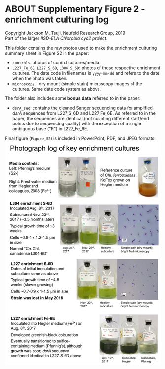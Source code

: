 # ABOUT Supplementary Figure 2 - enrichment culturing log
Copyright Jackson M. Tsuji, Neufeld Research Group, 2019  
Part of the larger *IISD-ELA Chlorobia cyc2 project*.

This folder contains the raw photos used to make the enrichment culturing summary sheet in Figure S2 in the paper:
- `controls`: photos of control cultures/media
- `L227_Fe_6E`, `L227_S_6D`, `L304_S_6D`: photos of these respective enrichment cultures. The date code in filenames is `yyyy-mm-dd` and refers to the date when the photo was taken.
- `microscopy` - dry mount (simple stain) microscopy images of the cultures. Same date code system as above.

The folder also includes some **bonus data** referred to in the paper:
- `dsrA_seq`: contains the cleaned Sanger sequencing data for amplified _dsrA_ sequences from L227_S_6D and L227_Fe_6E. As referred to in the paper, the sequences are identical (not counting different start/end points due to sequencing quality) with the exception of a single ambiguous base ("K") in L227_Fe_6E.

Final figure (`Figure_S2`) is included in PowerPoint, PDF, and JPEG formats:
![Figure_S2](Figure_S2.jpg)

